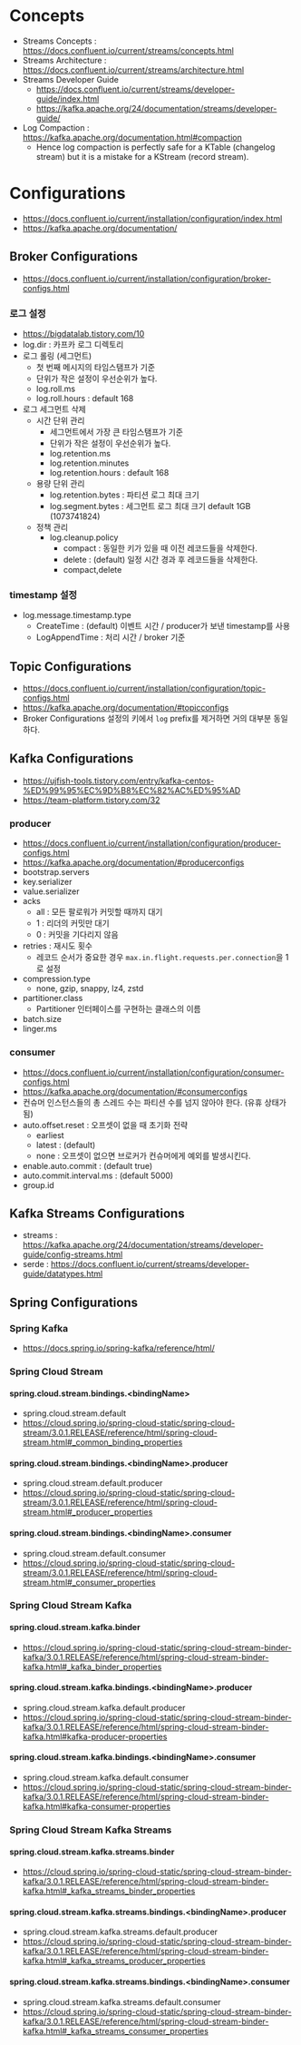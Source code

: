 # Concepts

* Streams Concepts : <https://docs.confluent.io/current/streams/concepts.html>
* Streams Architecture : <https://docs.confluent.io/current/streams/architecture.html>
* Streams Developer Guide
  * <https://docs.confluent.io/current/streams/developer-guide/index.html>
  * <https://kafka.apache.org/24/documentation/streams/developer-guide/>
* Log Compaction : <https://kafka.apache.org/documentation.html#compaction>
  * Hence log compaction is perfectly safe for a KTable (changelog stream) but it is a mistake for a KStream (record stream).

# Configurations

* <https://docs.confluent.io/current/installation/configuration/index.html>
* <https://kafka.apache.org/documentation/>

## Broker Configurations

* <https://docs.confluent.io/current/installation/configuration/broker-configs.html>

### 로그 설정

* <https://bigdatalab.tistory.com/10>
* log.dir : 카프카 로그 디렉토리
* 로그 롤링 (세그먼트)
  * 첫 번째 메시지의 타임스탬프가 기준
  * 단위가 작은 설정이 우선순위가 높다.
  * log.roll.ms
  * log.roll.hours : default 168
* 로그 세그먼트 삭제
  * 시간 단위 관리
    * 세그먼트에서 가장 큰 타임스탬프가 기준
    * 단위가 작은 설정이 우선순위가 높다.
    * log.retention.ms
    * log.retention.minutes
    * log.retention.hours : default 168
  * 용량 단위 관리
    * log.retention.bytes : 파티션 로그 최대 크기
    * log.segment.bytes : 세그먼트 로그 최대 크기 default 1GB (1073741824)
  * 정책 관리
    * log.cleanup.policy
      * compact : 동일한 키가 있을 때 이전 레코드들을 삭제한다.
      * delete : (default) 일정 시간 경과 후 레코드들을 삭제한다.
      * compact,delete

### timestamp 설정

* log.message.timestamp.type
  * CreateTime : (default) 이벤트 시간 / producer가 보낸 timestamp를 사용
  * LogAppendTime : 처리 시간 / broker 기준

## Topic Configurations

* <https://docs.confluent.io/current/installation/configuration/topic-configs.html>
* <https://kafka.apache.org/documentation/#topicconfigs>
* Broker Configurations 설정의 키에서 `log` prefix를 제거하면 거의 대부분 동일하다.


## Kafka Configurations

* <https://ujfish-tools.tistory.com/entry/kafka-centos-%ED%99%95%EC%9D%B8%EC%82%AC%ED%95%AD>
* <https://team-platform.tistory.com/32>

### producer

* <https://docs.confluent.io/current/installation/configuration/producer-configs.html>
* <https://kafka.apache.org/documentation/#producerconfigs>
* bootstrap.servers
* key.serializer
* value.serializer
* acks
  * all : 모든 팔로워가 커밋할 때까지 대기
  * 1 : 리더의 커밋만 대기
  * 0 : 커밋을 기다리지 않음
* retries : 재시도 횟수
  * 레코드 순서가 중요한 경우 `max.in.flight.requests.per.connection`을 1로 설정
* compression.type
  * none, gzip, snappy, lz4, zstd
* partitioner.class
  * Partitioner 인터페이스를 구현하는 클래스의 이름
* batch.size
* linger.ms

### consumer

* <https://docs.confluent.io/current/installation/configuration/consumer-configs.html>
* <https://kafka.apache.org/documentation/#consumerconfigs>
* 컨슈머 인스턴스들의 총 스레드 수는 파티션 수를 넘지 않아야 한다. (유휴 상태가 됨)
* auto.offset.reset : 오프셋이 없을 때 초기화 전략
  * earliest
  * latest : (default)
  * none : 오프셋이 없으면 브로커가 컨슈머에게 예외를 발생시킨다.
* enable.auto.commit : (default true)
* auto.commit.interval.ms : (default 5000)
* group.id

## Kafka Streams Configurations

* streams : <https://kafka.apache.org/24/documentation/streams/developer-guide/config-streams.html>
* serde : <https://docs.confluent.io/current/streams/developer-guide/datatypes.html>

## Spring Configurations

### Spring Kafka

* <https://docs.spring.io/spring-kafka/reference/html/>

### Spring Cloud Stream

#### spring.cloud.stream.bindings.\<bindingName\>

* spring.cloud.stream.default
* <https://cloud.spring.io/spring-cloud-static/spring-cloud-stream/3.0.1.RELEASE/reference/html/spring-cloud-stream.html#_common_binding_properties>

#### spring.cloud.stream.bindings.\<bindingName\>.producer

* spring.cloud.stream.default.producer
* <https://cloud.spring.io/spring-cloud-static/spring-cloud-stream/3.0.1.RELEASE/reference/html/spring-cloud-stream.html#_producer_properties>

#### spring.cloud.stream.bindings.\<bindingName\>.consumer

* spring.cloud.stream.default.consumer
* <https://cloud.spring.io/spring-cloud-static/spring-cloud-stream/3.0.1.RELEASE/reference/html/spring-cloud-stream.html#_consumer_properties>

### Spring Cloud Stream Kafka

#### spring.cloud.stream.kafka.binder

* <https://cloud.spring.io/spring-cloud-static/spring-cloud-stream-binder-kafka/3.0.1.RELEASE/reference/html/spring-cloud-stream-binder-kafka.html#_kafka_binder_properties>

#### spring.cloud.stream.kafka.bindings.\<bindingName\>.producer

* spring.cloud.stream.kafka.default.producer
* <https://cloud.spring.io/spring-cloud-static/spring-cloud-stream-binder-kafka/3.0.1.RELEASE/reference/html/spring-cloud-stream-binder-kafka.html#kafka-producer-properties>

#### spring.cloud.stream.kafka.bindings.\<bindingName\>.consumer

* spring.cloud.stream.kafka.default.consumer
* https://cloud.spring.io/spring-cloud-static/spring-cloud-stream-binder-kafka/3.0.1.RELEASE/reference/html/spring-cloud-stream-binder-kafka.html#kafka-consumer-properties

### Spring Cloud Stream Kafka Streams

#### spring.cloud.stream.kafka.streams.binder

* <https://cloud.spring.io/spring-cloud-static/spring-cloud-stream-binder-kafka/3.0.1.RELEASE/reference/html/spring-cloud-stream-binder-kafka.html#_kafka_streams_binder_properties>

#### spring.cloud.stream.kafka.streams.bindings.\<bindingName\>.producer

* spring.cloud.stream.kafka.streams.default.producer
* <https://cloud.spring.io/spring-cloud-static/spring-cloud-stream-binder-kafka/3.0.1.RELEASE/reference/html/spring-cloud-stream-binder-kafka.html#_kafka_streams_producer_properties>

#### spring.cloud.stream.kafka.streams.bindings.\<bindingName\>.consumer

* spring.cloud.stream.kafka.streams.default.consumer
* <https://cloud.spring.io/spring-cloud-static/spring-cloud-stream-binder-kafka/3.0.1.RELEASE/reference/html/spring-cloud-stream-binder-kafka.html#_kafka_streams_consumer_properties>
